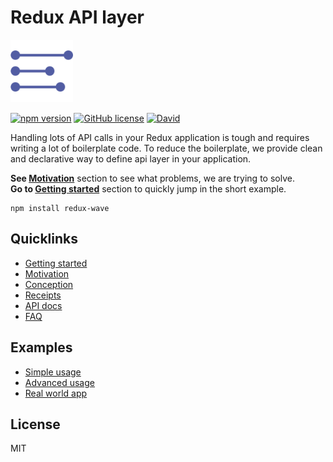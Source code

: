 # Redux API layer
<img width="100" src="https://raw.githubusercontent.com/1ven/redux-api/master/logo.svg?sanitize=true" />

[![npm version](https://img.shields.io/npm/v/redux-wave.svg)](https://www.npmjs.com/package/redux-wave)
[![GitHub license](https://img.shields.io/badge/license-MIT-blue.svg)](https://raw.githubusercontent.com/1ven/redux-wave/master/LICENSE.md)
[![David](https://img.shields.io/david/1ven/redux-wave.svg)]()

Handling lots of API calls in your Redux application is tough and requires writing a lot of boilerplate code. To reduce the boilerplate, we provide clean and declarative way to define api layer in your application.

**See [Motivation](docs/motivation.md)** section to see what problems, we are trying to solve.
<br/>**Go to [Getting started](docs/getting-started.md)** section to quickly jump in the short example.
```
npm install redux-wave
```
## Quicklinks
- [Getting started](docs/getting-started.md)
- [Motivation](docs/motivation.md)
- [Conception](docs/conception.md)
- [Receipts](docs/receipts.md)
- [API docs](docs/api.md)
- [FAQ](docs/faq.md)
## Examples
- [Simple usage]()
- [Advanced usage]()
- [Real world app]()
## License
MIT
